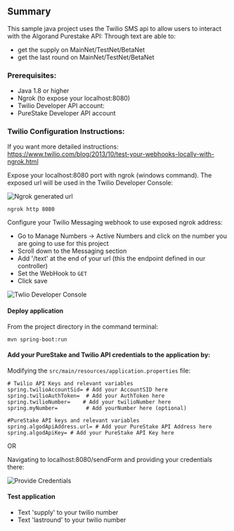 ## Summary

This sample java project uses the Twilio SMS api to allow users to interact with the Algorand Purestake API:
Through text are able to:
- get the supply on MainNet/TestNet/BetaNet
- get the last round on MainNet/TestNet/BetaNet


### Prerequisites:
- Java 1.8 or higher
- Ngrok (to expose your localhost:8080)
- Twilio Developer API account: 
- PureStake Developer API account


### Twilio Configuration Instructions:
If you want more detailed instructions: https://www.twilio.com/blog/2013/10/test-your-webhooks-locally-with-ngrok.html


Expose your localhost:8080 port with ngrok (windows command). The exposed url will be 
used in the Twilio Developer Console:

![Ngrok generated url]("ngrokImage.jpg")


```
ngrok http 8080 
```

Configure your Twilio Messaging webhook to use exposed ngrok address:
- Go to Manage Numbers ->  Active Numbers and click on the number you are going to use for this project
- Scroll down to the Messaging section
- Add '/text' at the end of your url (this the endpoint defined in our controller)
- Set the WebHook to `GET`
- Click save


![Twlio Developer Console]("twilioImage.jpg")


#### Deploy application
From the project directory in the command terminal: 

```
mvn spring-boot:run
```

#### Add your PureStake and Twilio API credentials to the application by:

Modifying the `src/main/resources/application.properties` file:	

```
# Twilio API Keys and relevant variables
spring.twilioAccountSid= # Add your AccountSID here 
spring.twilioAuthToken=  # Add your AuthToken here 
spring.twilioNumber=	# Add your twilioNumber here 
spring.myNumber=         # Add yourNumber here (optional)

#PureStake API keys and relevant variables
spring.algodApiAddress.url= # Add your PureStake API Address here
spring.algodApiKey= # Add your PureStake API Key here
```

OR 

Navigating to localhost:8080/sendForm and providing your credentials there:

![Provide Credentials]("sendForm.jpg")


#### Test application
- Text 'supply' to your twilio number
- Text 'lastround' to your twilio number






